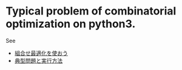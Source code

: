 Typical problem of combinatorial optimization on python3.
======

See

- [組合せ最適化を使おう](https://qiita.com/SaitoTsutomu/items/bfbf4c185ed7004b5721)
- [典型問題と実行方法](https://qiita.com/SaitoTsutomu/items/0f6c1a4415d196e64314)
